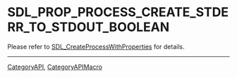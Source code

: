 # SDL_PROP_PROCESS_CREATE_STDERR_TO_STDOUT_BOOLEAN

Please refer to [SDL_CreateProcessWithProperties](SDL_CreateProcessWithProperties) for details.

----
[CategoryAPI](CategoryAPI), [CategoryAPIMacro](CategoryAPIMacro)

